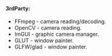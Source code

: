  
#### 3rdParty:
- FFmpeg - camera reading/decoding.
- OpenCV - camera reading.
- ImGUI - graphic camera manager.
- GLUT - window painter.
- GLFW/glad - window painter.

